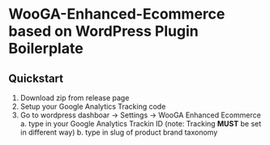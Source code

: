 # WooGA-Enhanced-Ecommerce based on WordPress Plugin Boilerplate

## Quickstart

1. Download zip from release page 
2. Setup your Google Analytics Tracking code 
3. Go to wordpress dashboar -> Settings -> WooGA Enhanced Ecommerce
    a. type in your Google Analytics Trackin ID (note: Tracking **MUST** be set in different way)
    b. type in slug of product brand taxonomy